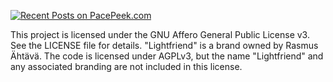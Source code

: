 [![Recent Posts on PacePeek.com](https://pacepeek.com/widget_svg/ahtavarasmus/3?fill_color=232626&stroke_color=0a8eb0&text_color=ffffff)](https://pacepeek.com/ahtavarasmus)


This project is licensed under the GNU Affero General Public License v3. See the LICENSE file for details.
"Lightfriend" is a brand owned by Rasmus Ähtävä. The code is licensed under AGPLv3, but the name "Lightfriend" and any associated branding are not included in this license.

